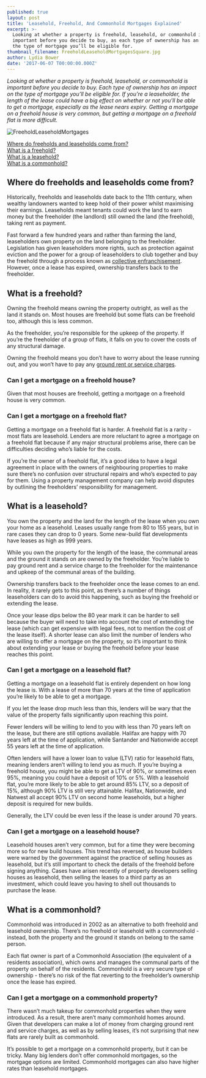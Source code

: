 ```yaml
---
published: true
layout: post
title: 'Leasehold, Freehold, And Commonhold Mortgages Explained'
excerpt: >-
  Looking at whether a property is freehold, leasehold, or commonhold is
  important before you decide to buy, as each type of ownership has an impact on
  the type of mortgage you’ll be eligible for.  
thumbnail_filename: FreeholdLeaseholdMortgagesSquare.jpg
author: Lydia Bower
date: '2017-06-07 T00:00:00.000Z'
---
```

_Looking at whether a property is freehold, leasehold, or commonhold is important before you decide to buy. Each type of ownership has an impact on the type of mortgage you’ll be eligible for. If you’re a leaseholder, the length of the lease could have a big effect on whether or not you’ll be able to get a mortgage, especially as the lease nears expiry. Getting a mortgage on a freehold house is very common, but getting a mortgage on a freehold flat is more difficult._

![FreeholdLeaseholdMortgages]({{site.baseurl}}/images/post_images/FreeholdLeaseholdMortgages.jpg)

[Where do freeholds and leaseholds come from?](#where-do-freeholds-and-leaseholds-come-from)  
[What is a freehold?](#what-is-a-freehold)  
[What is a leasehold?](#what-is-a-leasehold)  
[What is a commonhold?](#what-is-a-commonhold)


## Where do freeholds and leaseholds come from?
Historically, freeholds and leaseholds date back to the 11th century, when wealthy landowners wanted to keep hold of their power whilst maximising their earnings. Leaseholds meant tenants could work the land to earn money but the freeholder (the landlord) still owned the land (the freehold), taking rent as payment. 
 
Fast forward a few hundred years and rather than farming the land, leaseholders own property on the land belonging to the freeholder. Legislation has given leaseholders more rights, such as protection against eviction and the power for a group of leaseholders to club together and buy the freehold through a process known as [collective enfranchisement](http://www.lease-advice.org/advice-guide/collective-enfranchisement-getting-started/). However, once a lease has expired, ownership transfers back to the freeholder. 

 
## What is a freehold?
Owning the freehold means owning the property outright, as well as the land it stands on. Most houses are freehold but some flats can be freehold too, although this is less common. 
 
As the freeholder, you’re responsible for the upkeep of the property. If you’re the freeholder of a group of flats, it falls on you to cover the costs of any structural damage. 
 
Owning the freehold means you don’t have to worry about the lease running out, and you won’t have to pay any [ground rent or service charges](https://www.gov.uk/leasehold-property/service-charges-and-other-expenses). 

### Can I get a mortgage on a freehold house?
Given that most houses are freehold, getting a mortgage on a freehold house is very common.

### Can I get a mortgage on a freehold flat?
Getting a mortgage on a freehold flat is harder. A freehold flat is a rarity - most flats are leasehold. Lenders are more reluctant to agree a mortgage on a freehold flat because if any major structural problems arise, there can be difficulties deciding who’s liable for the costs.
 
If you’re the owner of a freehold flat, it’s a good idea to have a legal agreement in place with the owners of neighbouring properties to make sure there’s no confusion over structural repairs and who’s expected to pay for them. Using a property management company can help avoid disputes by outlining the freeholders’ responsibility for management.  

## What is a leasehold?
 
You own the property and the land for the length of the lease when you own your home as a leasehold. Leases usually range from 80 to 155 years, but in rare cases they can drop to 0 years. Some new-build flat developments have leases as high as 999 years. 
 
While you own the property for the length of the lease, the communal areas and the ground it stands on are owned by the freeholder. You’re liable to pay ground rent and a service charge to the freeholder for the maintenance and upkeep of the communal areas of the building. 
 
Ownership transfers back to the freeholder once the lease comes to an end. In reality, it rarely gets to this point, as there’s a number of things leaseholders can do to avoid this happening, such as buying the freehold or extending the lease.  
 
Once your lease dips below the 80 year mark it can be harder to sell because the buyer will need to take into account the cost of extending the lease (which can get expensive with legal fees, not to mention the cost of the lease itself). A shorter lease can also limit the number of lenders who are willing to offer a mortgage on the property, so it’s important to think about extending your lease or buying the freehold before your lease reaches this point.

 
### Can I get a mortgage on a leasehold flat?
Getting a mortgage on a leasehold flat is entirely dependent on how long the lease is. With a lease of more than 70 years at the time of application you’re likely to be able to get a mortgage. 

If you let the lease drop much less than this, lenders will be wary that the value of the property falls significantly upon reaching this point. 
 
Fewer lenders will be willing to lend to you with less than 70 years left on the lease, but there are still options available. Halifax are happy with 70 years left at the time of application, while Santander and Nationwide accept 55 years left at the time of application.
 
Often lenders will have a lower loan to value (LTV) ratio for leasehold flats, meaning lenders aren’t willing to lend you as much. If you’re buying a freehold house, you might be able to get a LTV of 90%, or sometimes even 95%, meaning you could have a deposit of 10% or 5%. With a leasehold flat, you’re more likely to be able to get around 85% LTV, so a deposit of 15%, although 90% LTV is still very attainable. Halifax, Nationwide, and Natwest all accept 90% LTV on second home leaseholds, but a higher deposit is required for new builds. 
 
Generally, the LTV could be even less if the lease is under around 70 years. 

 
### Can I get a mortgage on a leasehold house?
Leasehold houses aren’t very common, but for a time they were becoming more so for new build houses. This trend has reversed, as house builders were warned by the government against the practice of selling houses as leasehold, but it’s still important to check the details of the freehold before signing anything. Cases have arisen recently of property developers selling houses as leasehold, then selling the leases to a third party as an investment, which could leave you having to shell out thousands to purchase the lease. 

## What is a commonhold?
Commonhold was introduced in 2002 as an alternative to both freehold and leasehold ownership. There’s no freehold or leasehold with a commonhold - instead, both the property and the ground it stands on belong to the same person.  

Each flat owner is part of a Commonhold Association (the equivalent of a residents association), which owns and manages the communal parts of the property on behalf of the residents. Commonhold is a very secure type of ownership - there’s no risk of the flat reverting to the freeholder’s ownership once the lease has expired. 

### Can I get a mortgage on a commonhold property?
 
There wasn’t much takeup for commonhold properties when they were introduced. As a result, there aren’t many commonhold homes around. Given that developers can make a lot of money from charging ground rent and service charges, as well as by selling leases, it’s not surprising that new flats are rarely built as commonhold. 

It’s possible to get a mortgage on a commonhold property, but it can be tricky. Many big lenders don’t offer commonhold mortgages, so the mortgage options are limited. Commonhold mortgages can also have higher rates than leasehold mortgages.   

